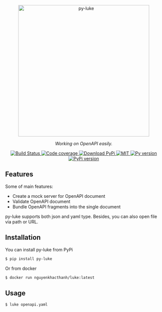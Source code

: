 <p align="center">
  <img width="420px" src="https://i.ibb.co/vL1MmML/luke.png" alt='py-luke'>
</p>
<p align="center">
    <em>Working on OpenAPI easily.</em>
</p>
<p align="center">
    <a href="https://github.com/magiskboy/luke/actions">
        <img src="https://github.com/magiskboy/luke/actions/workflows/test-suite.yml/badge.svg" alt="Build Status">
    </a>
    <a href="https://app.codecov.io/gh/magiskboy/luke">
        <img src="https://img.shields.io/codecov/c/github/magiskboy/luke" alt="Code coverage">
    </a>
    <a href="https://pypi.org/project/py-luke/">
        <img src="https://img.shields.io/pypi/dd/py-luke" alt="Download PyPi">
    </a>
    <a href="https://github.com/magiskboy/luke/blob/main/LICENSE">
        <img src="https://img.shields.io/github/license/magiskboy/luke" alt="MIT">
    </a>
    <a href="https://pypi.org/project/py-luke/">
        <img src="https://img.shields.io/pypi/pyversions/py-luke" alt="Py version">
    </a>
    <a href="https://pypi.org/project/py-luke/">
        <img src="https://img.shields.io/pypi/v/py-luke" alt="PyPi version">
    </a>
</p>


## Features

Some of main features:

- Create a mock server for OpenAPI document
- Validate OpenAPI document
- Bundle OpenAPI fragments into the single document

py-luke supports both json and yaml type. Besides, you can also open file via path or URL.

## Installation

You can install py-luke from PyPi 

```bash
$ pip install py-luke
```

Or from docker

```bash
$ docker run nguyenkhacthanh/luke:latest
```

## Usage

```bash
$ luke openapi.yaml
```
